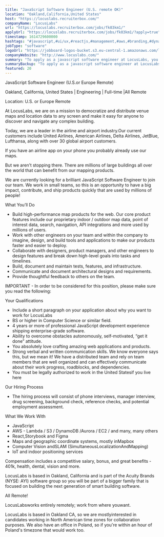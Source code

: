 ```yaml
---
title: "JavaScript Software Engineer (U.S. remote OK)"
location: "Oakland,California,United States"
host: "https://locuslabs.recruiterbox.com/"
companyName: "LocusLabs"
url: "https://locuslabs.recruiterbox.com/jobs/fk03km1/"
applyUrl: "https://locuslabs.recruiterbox.com/jobs/fk03km1/?apply=true"
timestamp: 1614729600000
hashtags: "#javascript,#ui/ux,#reactjs,#management,#aws,#branding,#dynamodb,#figma"
jobType: "software"
logoUrl: "https://jobboard-logos-bucket.s3.eu-central-1.amazonaws.com/locuslabs"
companyWebsite: "http://www.locuslabs.com/"
summary: "To apply as a javascript software engineer at LocusLabs, you preferably need to have 4 years or more of professional JavaScript development experience shipping enterprise-grade software."
summaryBackup: "To apply as a javascript software engineer at LocusLabs, you preferably need to have some knowledge of: #javascript, #ui/ux, #reactjs."
featured: 20
---
```


JavaScript Software Engineer (U.S.or Europe Remote)

Oakland, California, United States | Engineering | Full-time |All Remote

Location: U.S. or Europe Remote  
  
At LocusLabs, we are on a mission to democratize and distribute venue maps and location data to any screen and make it easy for anyone to discover and navigate any complex building.

Today, we are a leader in the airline and airport industry.Our current customers include United Airlines, American Airlines, Delta Airlines, JetBlue, Lufthansa, along with over 30 global airport customers.

If you have an airline app on your phone you probably already use our maps.

But we aren’t stopping there. There are millions of large buildings all over the world that can benefit from our mapping products.

We are currently looking for a brilliant JavaScript Software Engineer to join our team. We work in small teams, so this is an opportunity to have a big impact, contribute, and ship products quickly that are used by millions of people!

What You’ll Do

*   Build high-performance map products for the web. Our core product features include our proprietary indoor / outdoor map data, point of interest data, search, navigation, API integrations and more used by millions of users.
*   Work with other engineers on your team and within the company to imagine, design, and build tools and applications to make our products faster and easier to deploy.
*   Collaborate with designers, product managers, and other engineers to design features and break down high-level goals into tasks and timelines.
*   Build, document and maintain tests, features, and infrastructure.
*   Communicate and document architectural designs and requirements.
*   Provide thoughtful feedback to others on the team.

IMPORTANT - In order to be considered for this position, please make sure you read the following:

Your Qualifications 

*   Include a short paragraph on your application about why you want to work for LocusLabs
*   BS or higher in Computer Science or similar field.
*   4 years or more of professional JavaScript development experience shipping enterprise-grade software.
*   Ability to overcome obstacles autonomously, self-motivated, “get it done” attitude.
*   You absolutely love crafting amazing web applications and products.
*   Strong verbal and written communication skills. We know everyone says this, but we mean it! We have a distributed team and rely on team members that are well organized and can effectively communicate about their work progress, roadblocks, and dependencies. 
*   You must be legally authorized to work in the United Statesif you live here

Our Hiring Process

*   The hiring process will consist of phone interviews, manager interview, drug screening, background check, reference checks, and potential employment assessment. 

What We Work With

*   JavaScript
*   AWS - Lambda / S3 / DynamoDB /Aurora / EC2 / and many, many others
*   React,Storybook and Figma
*   Maps and geographic coordinate systems, mostly inMapbox
*   Computer Vision andSLAM (SimultaneousLocalizationAndMapping)
*   IoT and indoor positioning services

Compensation includes a competitive salary, bonus, and great benefits - 401k, health, dental, vision and more.

LocusLabs is based in Oakland, California and is part of the Acuity Brands (NYSE: AYI) software group so you will be part of a bigger family that is focused on building the next generation of smart building software.

All Remote!

LocusLabsworks entirely remotely; work from where youwant.  

LocusLabs is based in Oakland CA, so we are mostlyinterested in candidates working in North American time zones for collaboration purposes. We also have an office in Poland, so if you're within an hour of Poland's timezone that would work too.
